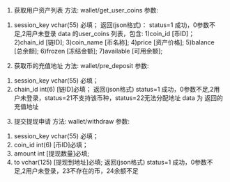 ﻿1. 获取用户资产列表
方法: wallet/get_user_coins
参数:
1) session_key vchar(55) 必填；
返回(json格式)：
status=1 成功，0参数不足,2用户未登录
data 的user_coins 列表，包含:
1)coin_id [币ID]；
2)chain_id [链ID];
3)coin_name [币名称];
4)price	[资产价格];
5)balance	[总余额];
6)frozen	[冻结金额];
7)available	[可用余额];

2. 获取币的充值地址
方法: wallet/pre_deposit
参数:
1) session_key vchar(55) 必填；
2) chain_id int(6)	[链ID]必填；
返回(json格式)
status=1 成功，0参数不足,2用户未登录，status=21不支持该币种，status=22无法分配地址
data 为 返回的充值地址

3. 提交提现申请
方法: wallet/withdraw
参数:
1) session_key vchar(55) 必填；
2) coin_id int(6)	[币ID]必填；
3) amount int       [提现数量]必填;
4) to     vchar(125)  [提现到地址]必填;
返回(json格式)
status=1 成功，0参数不足,2用户未登录，23不存在的币，24余额不足


